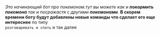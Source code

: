 _Это начинающий бот про покемоном.тут вы можете как и ***покормить покемона*** так и посражастя с другими ***покемонами***._
            __В скорем времени боту будут добавлены новые команды что сделает его еще интереснее__
                                              по типу                                          
```розговаривать и спать```
    и так далее

    
